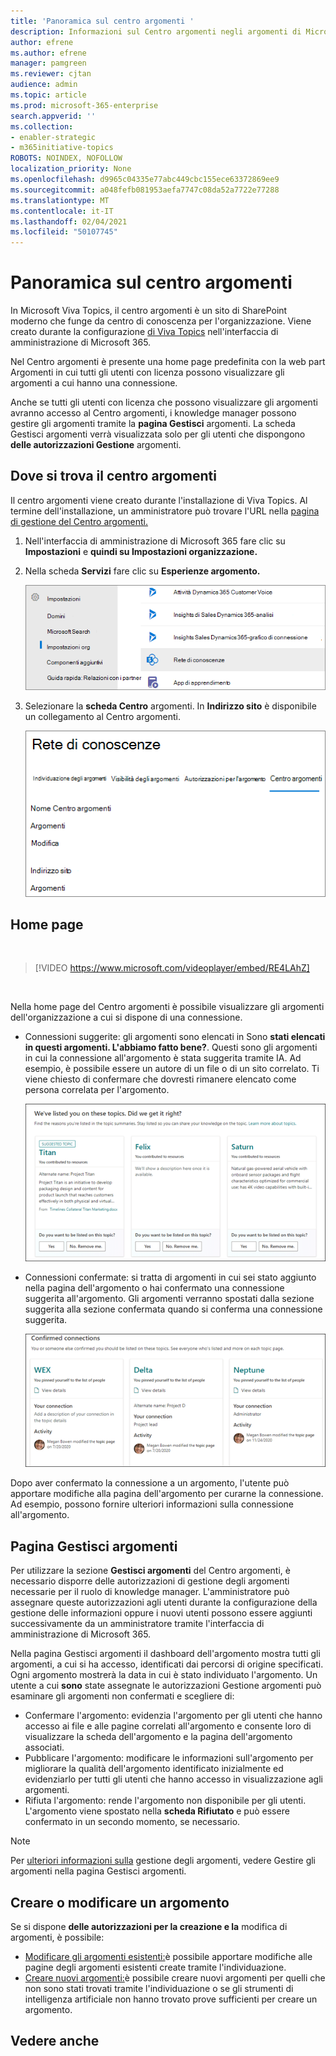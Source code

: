 ```yaml
---
title: 'Panoramica sul centro argomenti '
description: Informazioni sul Centro argomenti negli argomenti di Microsoft Viva.
author: efrene
ms.author: efrene
manager: pamgreen
ms.reviewer: cjtan
audience: admin
ms.topic: article
ms.prod: microsoft-365-enterprise
search.appverid: ''
ms.collection:
- enabler-strategic
- m365initiative-topics
ROBOTS: NOINDEX, NOFOLLOW
localization_priority: None
ms.openlocfilehash: d9965c04335e77abc449cbc155ece63372869ee9
ms.sourcegitcommit: a048fefb081953aefa7747c08da52a7722e77288
ms.translationtype: MT
ms.contentlocale: it-IT
ms.lasthandoff: 02/04/2021
ms.locfileid: "50107745"
---
```

# <a name="topic-center-overview"></a>Panoramica sul centro argomenti


In Microsoft Viva Topics, il centro argomenti è un sito di SharePoint moderno che funge da centro di conoscenza per l'organizzazione. Viene creato durante la configurazione [di Viva Topics](set-up-topic-experiences.md) nell'interfaccia di amministrazione di Microsoft 365.

Nel Centro argomenti è presente una home page predefinita con la web part Argomenti in cui tutti gli utenti con licenza possono visualizzare gli argomenti a cui hanno una connessione. 

Anche se tutti gli utenti con licenza che possono visualizzare gli argomenti avranno accesso al Centro argomenti, i knowledge manager possono gestire gli argomenti tramite la **pagina Gestisci** argomenti. La scheda Gestisci argomenti verrà visualizzata solo per gli utenti che dispongono **delle autorizzazioni Gestione** argomenti. 

## <a name="where-is-my-topic-center"></a>Dove si trova il centro argomenti

Il centro argomenti viene creato durante l'installazione di Viva Topics. Al termine dell'installazione, un amministratore può trovare l'URL nella [pagina di gestione del Centro argomenti.](https://docs.microsoft.com/microsoft-365/knowledge/topic-experiences-administration#to-access-topics-management-settings)


1. Nell'interfaccia di amministrazione di Microsoft 365 fare clic su **Impostazioni** e **quindi su Impostazioni organizzazione.**
2. Nella scheda **Servizi** fare clic su **Esperienze argomento.**

    ![Connettere le persone alle conoscenze](../media/admin-org-knowledge-options-completed.png) </br>

3. Selezionare la **scheda Centro** argomenti. In **Indirizzo sito** è disponibile un collegamento al Centro argomenti.

    ![knowledge-network-settings](../media/knowledge-network-settings-topic-center.png) </br>



## <a name="home-page"></a>Home page

</br>

> [!VIDEO https://www.microsoft.com/videoplayer/embed/RE4LAhZ]  

</br>


Nella home page del Centro argomenti è possibile visualizzare gli argomenti dell'organizzazione a cui si dispone di una connessione.

- Connessioni suggerite: gli argomenti sono elencati in Sono **stati elencati in questi argomenti. L'abbiamo fatto bene?**. Questi sono gli argomenti in cui la connessione all'argomento è stata suggerita tramite IA. Ad esempio, è possibile essere un autore di un file o di un sito correlato. Ti viene chiesto di confermare che dovresti rimanere elencato come persona correlata per l'argomento.

   ![Connessioni suggerite](../media/knowledge-management/my-topics.png) </br>
 
- Connessioni confermate: si tratta di argomenti in cui sei stato aggiunto nella pagina dell'argomento o hai confermato una connessione suggerita all'argomento. Gli argomenti verranno spostati dalla sezione suggerita alla sezione confermata quando si conferma una connessione suggerita.
 
   ![Argomenti confermati](../media/knowledge-management/my-topics-confirmed.png) </br>

Dopo aver confermato la connessione a un argomento, l'utente può apportare modifiche alla pagina dell'argomento per curarne la connessione. Ad esempio, possono fornire ulteriori informazioni sulla connessione all'argomento.


## <a name="manage-topics-page"></a>Pagina Gestisci argomenti

Per utilizzare la sezione **Gestisci argomenti** del Centro argomenti, è necessario disporre delle autorizzazioni di gestione degli argomenti necessarie per il ruolo di knowledge manager.  L'amministratore può assegnare [](set-up-topic-experiences.md)queste autorizzazioni agli utenti durante [](topic-experiences-knowledge-rules.md) la configurazione della gestione delle informazioni oppure i nuovi utenti possono essere aggiunti successivamente da un amministratore tramite l'interfaccia di amministrazione di Microsoft 365.

Nella pagina Gestisci argomenti il dashboard dell'argomento mostra tutti gli argomenti, a cui si ha accesso, identificati dai percorsi di origine specificati. Ogni argomento mostrerà la data in cui è stato individuato l'argomento. Un utente a cui **sono** state assegnate le autorizzazioni Gestione argomenti può esaminare gli argomenti non confermati e scegliere di:
- Confermare l'argomento: evidenzia l'argomento per gli utenti che hanno accesso ai file e alle pagine correlati all'argomento e consente loro di visualizzare la scheda dell'argomento e la pagina dell'argomento associati.
- Pubblicare l'argomento: modificare le informazioni sull'argomento per migliorare la qualità dell'argomento identificato inizialmente ed evidenziarlo per tutti gli utenti che hanno accesso in visualizzazione agli argomenti. 
- Rifiuta l'argomento: rende l'argomento non disponibile per gli utenti. L'argomento viene spostato nella **scheda Rifiutato** e può essere confermato in un secondo momento, se necessario. 

> [!Note] 
> Per [ulteriori informazioni sulla](manage-topics.md) gestione degli argomenti, vedere Gestire gli argomenti nella pagina Gestisci argomenti.


## <a name="create-or-edit-a-topic"></a>Creare o modificare un argomento

Se si dispone **delle autorizzazioni per la creazione e la** modifica di argomenti, è possibile:

- [Modificare gli argomenti esistenti:](edit-a-topic.md)è possibile apportare modifiche alle pagine degli argomenti esistenti create tramite l'individuazione.
- [Creare nuovi argomenti:](create-a-topic.md)è possibile creare nuovi argomenti per quelli che non sono stati trovati tramite l'individuazione o se gli strumenti di intelligenza artificiale non hanno trovato prove sufficienti per creare un argomento.






## <a name="see-also"></a>Vedere anche



  






